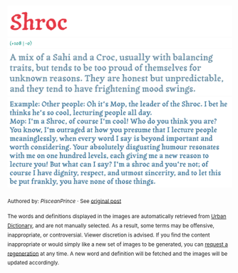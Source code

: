 ![](img/word.1750401278721.png)
![](img/vote.1750401278721.png)
![](img/definition.1750401278721.png)
![](img/example.1750401278721.png)

<sub>Authored by: _PisceanPrince_ · See [original post](http://shroc.urbanup.com/17273251)</sub>

<sub>The words and definitions displayed in the images are automatically retrieved from [Urban Dictionary](https://www.urbandictionary.com), and are not manually selected.
As a result, some terms may be offensive, inappropriate, or controversial. Viewer discretion is advised.
If you find the content inappropriate or would simply like a new set of images to be generated, you can [request a regeneration](https://github.com/maximelafarie/maximelafarie/issues/new?template=report-word.yml) at any time. A new word and definition will be fetched and the images will be updated accordingly.</sub>
